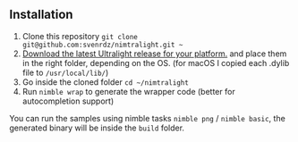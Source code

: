 ## Installation

1. Clone this repository `git clone git@github.com:svenrdz/nimtralight.git ~`
2. [Download the latest Ultralight release for your platform.](https://github.com/ultralight-ux/Ultralight/releases) and place them in the right folder, depending on the OS. (for macOS I copied each .dylib file to `/usr/local/lib/`)
3. Go inside the cloned folder `cd ~/nimtralight`
5. Run `nimble wrap` to generate the wrapper code (better for autocompletion support)

You can run the samples using nimble tasks `nimble png` / `nimble basic`, the generated binary will be inside the `build` folder.
